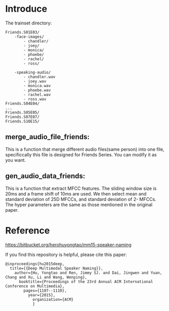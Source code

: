 # Introduce

The trainset directory:

```
Friends.S01E03/
	-face-images/
		- chandler/
		- joey/
		- monica/
		- phoebe/
		- rachel/
		- ross/

	-speaking-audio/
		- chandler.wav
		- joey.wav
		- monica.wav
		- phoebe.wav
		- rachel.wav
		- ross.wav
Friends.S04E04/
...
Friends.S05E05/
Friends.S07E07/
Friends.S10E15/
```


## merge_audio_file_friends:
This is a function that merge different audio files(same person) into one file, specificcally this file is designed for Friends Series. You can modify it as you want.

## gen_audio_data_friends:
This is a function that extract MFCC features. The sliding window size is 20ms and a frame shift of 10ms are used. We then select mean and standard deviation of 25D MFCCs, and standard deviation of 2- MFCCs. The hyper parameters are the same as those mentioned in the original paper.

# Reference
https://bitbucket.org/herohuyongtao/mm15-speaker-naming

If you find this repository is helpful, please cite this paper:

```
@inproceedings{hu2015deep,
  title={{Deep Multimodal Speaker Naming}},
    author={Hu, Yongtao and Ren, Jimmy SJ. and Dai, Jingwen and Yuan, Chang and Xu, Li and Wang, Wenping},
	  booktitle={Proceedings of the 23rd Annual ACM International Conference on Multimedia},
	    pages={1107--1110},
		  year={2015},
		    organization={ACM}
			}
```
